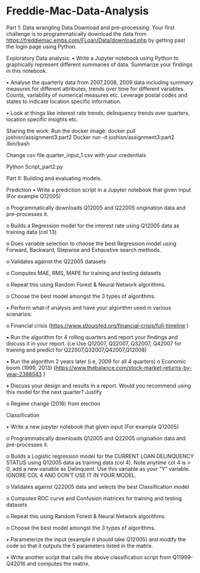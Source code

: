 # Freddie-Mac-Data-Analysis

Part 1: Data wrangling
Data Download and pre-processing:
Your first challenge is to programmatically download the data from https://freddiemac.embs.com/FLoan/Data/download.php by getting past the login page using Python.

Exploratory Data analysis:
• Write a Jupyter notebook using Python to graphically represent different summaries of data. Summarize your findings in this notebook.

• Analyse the quarterly data from 2007,2008, 2009 data including summary measures for different attributes, trends over time for different variables. Counts, variability of numerical measures etc. Leverage postal codes and states to indicate location specific information.

• Look at things like interest rate trends, delinquency trends over quarters, location specific insights etc.

Sharing the work:
Run the docker image:
docker pull joshisn/assignment3:part2
Docker run -it joshisn/assignment3:part2 /bin/bash

Change csv file quarter_input_1.csv with your credentials

Python Script_part2.py

Part II: Building and evaluating models.

Prediction 
• Write a prediction script in a Jupyter notebook that given input (For example Q12005)

o Programmatically downloads Q12005 and Q22005 origination data and pre-processes it.

o Builds a Regression model for the interest rate using Q12005 data as training data (col 13)

o Does variable selection to choose the best Regression model using Forward, Backward, Stepwise and Exhaustive search methods.

o Validates against the Q22005 datasets

o Computes MAE, RMS, MAPE for training and testing datasets

o Repeat this using Random Forest & Neural Network algorithms.

o Choose the best model amongst the 3 types of algorithms.

• Perform what-if analysis and have your algorithm used in various scenarios:

o Financial crisis (https://www.stlouisfed.org/financial-crisis/full-timeline )

▪ Run the algorithm for 4 rolling quarters and report your findings and discuss it in your report. (i.e Use Q12007, Q22007, Q32007, Q42007 for training and predict for Q22007,Q32007,Q42007,Q12008)

▪ Run the algorithm 2 years later (i.e, 2009 for all 4 quarters)
o Economic boom (1999, 2013) (https://www.thebalance.com/stock-market-returns-by-year-2388543 )

▪ Discuss your design and results in a report. Would you recommend using this model for the next quarter? Justify

o Regime change (2016) from election

Classification 

• Write a new jupyter notebook that given input (For example Q12005)

o Programmatically downloads Q12005 and Q22005 origination data and pre-processes it.

o Builds a Logistic regression model for the CURRENT LOAN DELINQUENCY STATUS using Q12005 data as training data (col 4). Note anytime col 4 is > 0, add a new variable as Delinquent. Use this variable as your “Y” variable. IGNORE COL 4 AND DON’T USE IT IN YOUR MODEL.

o Validates against Q22005 data and selects the best Classification model

o Computes ROC curve and Confusion matrices for training and testing datasets

o Repeat this using Random Forest & Neural Network algorithms.

o Choose the best model amongst the 3 types of algorithms.

• Parameterize the input (example it should take Q12005) and modify the code so that it outputs the 5 parameters listed in the matrix.

• Write another script that calls the above classification script from Q11999-Q42016 and computes the matrix.

